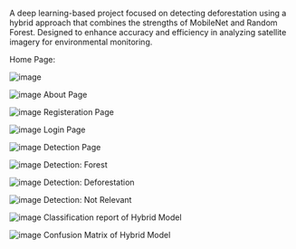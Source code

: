 A deep learning-based project focused on detecting deforestation using a hybrid approach that combines the strengths of MobileNet and Random Forest. Designed to enhance accuracy and efficiency in analyzing satellite imagery for environmental monitoring.


Home Page:

![image](https://github.com/user-attachments/assets/d148b0b8-014c-4038-8d4e-5da774b1d786)



![image](https://github.com/user-attachments/assets/f7180fb0-360b-4626-9fbb-3f3bb3e0ddaf)
About Page


![image](https://github.com/user-attachments/assets/84bc79e9-0b15-49ed-983e-2953fc06fda9)
Registeration Page


![image](https://github.com/user-attachments/assets/d5c114a8-8d31-402e-b032-008e4bc4d30e)
Login Page


![image](https://github.com/user-attachments/assets/7a6b6a58-5960-4e22-8f0e-28eb2881fb4c)
Detection Page


![image](https://github.com/user-attachments/assets/2a046b43-1c15-4182-95d7-10b08c3c0e1f)
Detection: Forest


![image](https://github.com/user-attachments/assets/50f977f3-63a6-4a7e-9bc1-579e8b2dd36c)
Detection: Deforestation


![image](https://github.com/user-attachments/assets/d5911109-8664-4472-be94-6e15380c8b5c)
Detection: Not Relevant


![image](https://github.com/user-attachments/assets/f622276a-18a4-4281-b6b2-d66e85298548)
Classification report of Hybrid Model


![image](https://github.com/user-attachments/assets/737ef0c1-5a7d-4148-bd77-ebf6a7a8656b)
Confusion Matrix of Hybrid Model


